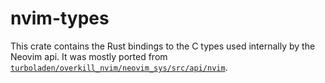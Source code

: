 # nvim-types

This crate contains the Rust bindings to the C types used internally by the
Neovim api. It was mostly ported from
[`turboladen/overkill_nvim/neovim_sys/src/api/nvim`](https://github.com/turboladen/overkill_nvim/tree/develop/neovim_sys/src/api/nvim).
